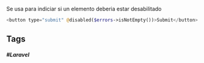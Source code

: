Se usa para indiciar si un elemento deberia estar desabilitado

```php
<button type="submit" @disabled($errors->isNotEmpty())>Submit</button>
```
## Tags

##### #Laravel